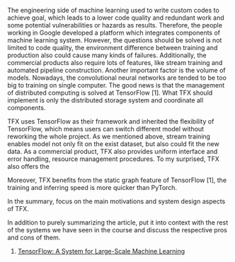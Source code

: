 The engineering side of machine learning used to write custom codes to achieve goal, which leads to a lower code quality and redundant work and some potential vulnerabilities or hazards as results. Therefore, the people working in Google developed a platform which integrates components of machine learning system. However, the questions should be solved is not limited to code quality, the environment difference between training and production also could cause many kinds of failures. Additionally, the commercial products also require lots of features, like stream training and automated pipeline construction. Another important factor is the volume of models. Nowadays, the convolutional neural networks are tended to be too big to training on single computer. The good news is that the management of distributed computing is solved at TensorFlow [1]. What TFX should implement is only the distributed storage system and coordinate all components.

TFX uses TensorFlow as their framework and inherited the flexibility of TensorFlow, which means users can switch different model without reworking the whole project. As we mentioned above, stream training enables model not only fit on the exist dataset, but also could fit the new data. As a commercial product, TFX also provides uniform interface and error handling, resource management procedures. To my surprised, TFX also offers the



Moreover, TFX benefits from the static graph feature of TensorFlow [1], the training and inferring speed is more quicker than PyTorch.





In the summary, focus on the main motivations and system design aspects of TFX.

In addition to purely summarizing the article, put it into context with the rest of the systems we have seen in the course and discuss the respective pros and cons of them.



1. [TensorFlow: A System for Large-Scale Machine Learning](https://www.usenix.org/conference/osdi16/technical-sessions/presentation/abadi)